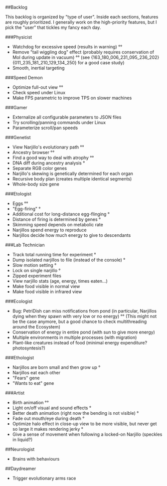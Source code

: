 ##Backlog

This backlog is organized by "type of user". Inside each sections, features are roughly prioritized.
I generally work on the high-priority features, but I pick the "user" that tickles my fancy each day.

###Physicist

* Watchdog for excessive speed (results in warning) °°
* Remove "tail wiggling dog" effect (probably requires conservation of MoI during update in vacuum) °°
  (see {163_180_006_231_095_236_202}{011_235_181_210_129_134_250} for a good case study)
* Smooth, inertial targeting

###Speed Demon

* Optimize full-out view °°
* Check speed under Linux
* Make FPS parametric to improve TPS on slower machines

###Gamer

* Externalize all configurable parameters to JSON files
* Try scrolling/panning commands under Linux
* Parameterize scroll/pan speeds

###Genetist

* View Narjillo's evolutionary path °°
* Ancestry browser °°
* Find a good way to deal with atrophy °°
* DNA diff during ancestry analysis °
* Separate RGB color genes
* Narjillo's skewing is genetically determined for each organ
* Recursive body plan (creates multiple identical segments)
* Whole-body size gene

###Etologist

* Eggs °°
* "Egg-firing" °
* Additional cost for long-distance egg-flinging °
* Distance of firing is determined by genes °
* Skimming speed depends on metabolic rate
* Narjillos spend energy to reproduce
* Narjillos decide how much energy to give to descendants

###Lab Technician

* Track total running time for experiment °
* Dump isolated narjillos to file (instead of the console) °
* Slow motion setting °
* Lock on single narjillo °
* Zipped experiment files
* View narjillo stats (age, energy, times eaten...)
* Make food visible in normal view
* Make food visible in infrared view

###Ecologist

* Bug: PetriDish can miss notifications from pond (in particular, Narjillos dying when they spawn with very low or no energy) °°
  (This might not be the case anymore, but a good chance to check multithreading around the Ecosystem)
* Conservation of energy in entire pond (with sun to give more energy)
* Multiple environments in multiple processes (with migration)
* Plant-like creatures instead of food (minimal energy expenditure? photosyntesis?)

###Ethologist

* Narjillos are born small and then grow up °
* Narjillos eat each other
* "Fears" gene
* "Wants to eat" gene

###Artist

* Birth animation °°
* Light on/off visual and sound effects °
* Better death animation (right now the bending is not visible) °
* Fade out mouth/eye during death °
* Optimize halo effect in close-up view to be more visible, but never get so large it makes rendering jerky °
* Give a sense of movement when following a locked-on Narjillo (speckles in liquid?)

##Neurologist

* Brains with behaviours

##Daydreamer

* Trigger evolutionary arms race
